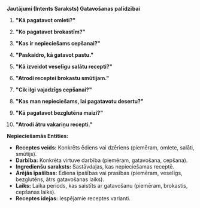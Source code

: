 **Jautājumi (Intents Saraksts) Gatavošanas palīdzībai**

1. **"Kā pagatavot omleti?"**

2. **"Ko pagatavot brokastīm?"**

3. **"Kas ir nepieciešams cepšanai?"**

4. **"Paskaidro, kā gatavot pastu."**

5. **"Kā izveidot veselīgu salātu recepti?"**

6. **"Atrodi receptei brokastu smūtijam."**

7. **"Cik ilgi vajadzīgs cepšanai?"**

8. **"Kas man nepieciešams, lai pagatavotu desertu?"**

9. **"Kā pagatavot bezglutēna maizi?"**

10. **"Atrodi ātru vakariņu recepti."**

**Nepieciešamās Entities:**

- **Receptes veids:** Konkrēts ēdiens vai dzēriens (piemēram, omlete, salāti, smūtijs).
- **Darbība:** Konkrēta virtuve darbība (piemēram, gatavošana, cepšana).
- **Ingredienšu saraksts:** Sastāvdaļas, kas nepieciešamas receptē.
- **Ārējās īpašības:** Ēdiena īpašības vai prasības (piemēram, veselīgs, bezglutēns, ātrs gatavošanas laiks).
- **Laiks:** Laika periods, kas saistīts ar gatavošanu (piemēram, brokastis, cepšanas laiks).
- **Receptes idejas:** Iespējamie receptes varianti.

